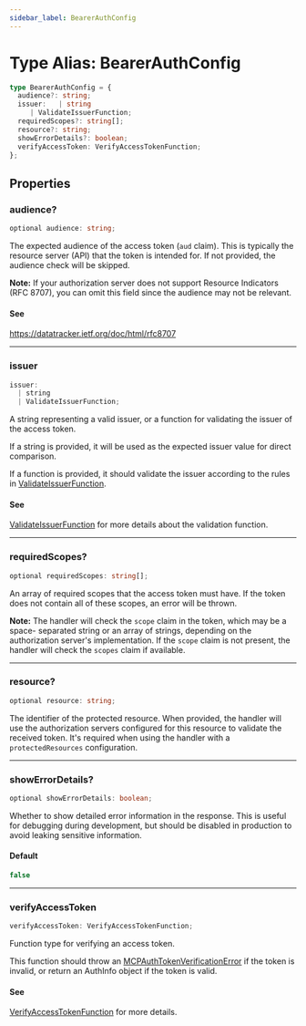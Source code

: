 ```yaml
---
sidebar_label: BearerAuthConfig
---
```


# Type Alias: BearerAuthConfig

```ts
type BearerAuthConfig = {
  audience?: string;
  issuer:   | string
     | ValidateIssuerFunction;
  requiredScopes?: string[];
  resource?: string;
  showErrorDetails?: boolean;
  verifyAccessToken: VerifyAccessTokenFunction;
};
```

## Properties

### audience?

```ts
optional audience: string;
```

The expected audience of the access token (`aud` claim). This is typically the resource server
(API) that the token is intended for. If not provided, the audience check will be skipped.

**Note:** If your authorization server does not support Resource Indicators (RFC 8707),
you can omit this field since the audience may not be relevant.

#### See

https://datatracker.ietf.org/doc/html/rfc8707

***

### issuer

```ts
issuer: 
  | string
  | ValidateIssuerFunction;
```

A string representing a valid issuer, or a function for validating the issuer of the access token.

If a string is provided, it will be used as the expected issuer value for direct comparison.

If a function is provided, it should validate the issuer according to the rules in
[ValidateIssuerFunction](/references/js/type-aliases/ValidateIssuerFunction.md).

#### See

[ValidateIssuerFunction](/references/js/type-aliases/ValidateIssuerFunction.md) for more details about the validation function.

***

### requiredScopes?

```ts
optional requiredScopes: string[];
```

An array of required scopes that the access token must have. If the token does not contain
all of these scopes, an error will be thrown.

**Note:** The handler will check the `scope` claim in the token, which may be a space-
separated string or an array of strings, depending on the authorization server's
implementation. If the `scope` claim is not present, the handler will check the `scopes` claim
if available.

***

### resource?

```ts
optional resource: string;
```

The identifier of the protected resource. When provided, the handler will use the
authorization servers configured for this resource to validate the received token.
It's required when using the handler with a `protectedResources` configuration.

***

### showErrorDetails?

```ts
optional showErrorDetails: boolean;
```

Whether to show detailed error information in the response. This is useful for debugging
during development, but should be disabled in production to avoid leaking sensitive
information.

#### Default

```ts
false
```

***

### verifyAccessToken

```ts
verifyAccessToken: VerifyAccessTokenFunction;
```

Function type for verifying an access token.

This function should throw an [MCPAuthTokenVerificationError](/references/js/classes/MCPAuthTokenVerificationError.md) if the token is invalid,
or return an AuthInfo object if the token is valid.

#### See

[VerifyAccessTokenFunction](/references/js/type-aliases/VerifyAccessTokenFunction.md) for more details.
